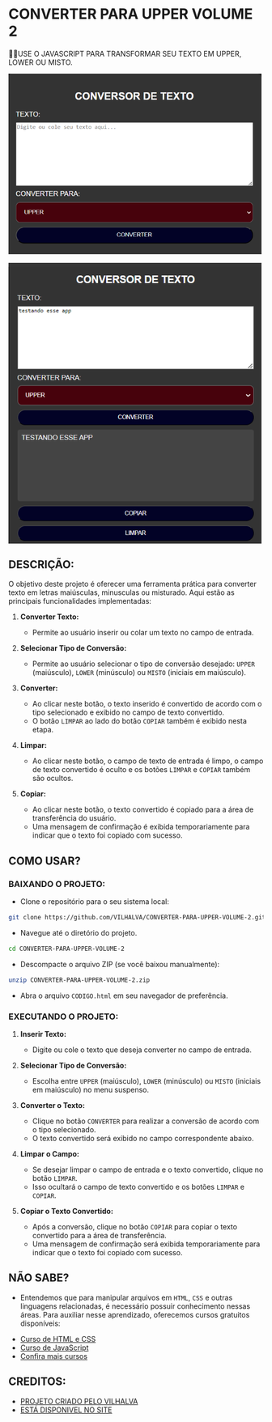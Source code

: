 # CONVERTER PARA UPPER VOLUME 2
🐱‍👤USE O JAVASCRIPT PARA TRANSFORMAR SEU TEXTO EM UPPER, LOWER OU MISTO.

<img src="./IMAGENS/FOTO_1.png" align="center" width="500"> <br><br>
<img src="./IMAGENS/FOTO_2.png" align="center" width="500"> <br>

## DESCRIÇÃO:
O objetivo deste projeto é oferecer uma ferramenta prática para converter texto em letras maiúsculas, minusculas ou misturado. Aqui estão as principais funcionalidades implementadas:

1. **Converter Texto:**
   - Permite ao usuário inserir ou colar um texto no campo de entrada.

2. **Selecionar Tipo de Conversão:**
   - Permite ao usuário selecionar o tipo de conversão desejado: `UPPER` (maiúsculo), `LOWER` (minúsculo) ou `MISTO` (iniciais em maiúsculo).

3. **Converter:**
   - Ao clicar neste botão, o texto inserido é convertido de acordo com o tipo selecionado e exibido no campo de texto convertido.
   - O botão `LIMPAR` ao lado do botão `COPIAR` também é exibido nesta etapa.

4. **Limpar:**
   - Ao clicar neste botão, o campo de texto de entrada é limpo, o campo de texto convertido é oculto e os botões `LIMPAR` e `COPIAR` também são ocultos.

5. **Copiar:**
   - Ao clicar neste botão, o texto convertido é copiado para a área de transferência do usuário.
   - Uma mensagem de confirmação é exibida temporariamente para indicar que o texto foi copiado com sucesso.

## COMO USAR?
### BAIXANDO O PROJETO:
* Clone o repositório para o seu sistema local:

```bash
git clone https://github.com/VILHALVA/CONVERTER-PARA-UPPER-VOLUME-2.git
```

* Navegue até o diretório do projeto.

```bash
cd CONVERTER-PARA-UPPER-VOLUME-2
```

* Descompacte o arquivo ZIP (se você baixou manualmente):

```bash
unzip CONVERTER-PARA-UPPER-VOLUME-2.zip
```
* Abra o arquivo `CODIGO.html` em seu navegador de preferência.

### EXECUTANDO O PROJETO:
1. **Inserir Texto:**
   - Digite ou cole o texto que deseja converter no campo de entrada.

2. **Selecionar Tipo de Conversão:**
   - Escolha entre `UPPER` (maiúsculo), `LOWER` (minúsculo) ou `MISTO` (iniciais em maiúsculo) no menu suspenso.

3. **Converter o Texto:**
   - Clique no botão `CONVERTER` para realizar a conversão de acordo com o tipo selecionado.
   - O texto convertido será exibido no campo correspondente abaixo.

4. **Limpar o Campo:**
   - Se desejar limpar o campo de entrada e o texto convertido, clique no botão `LIMPAR`.
   - Isso ocultará o campo de texto convertido e os botões `LIMPAR` e `COPIAR`.

5. **Copiar o Texto Convertido:**
   - Após a conversão, clique no botão `COPIAR` para copiar o texto convertido para a área de transferência.
   - Uma mensagem de confirmação será exibida temporariamente para indicar que o texto foi copiado com sucesso.

## NÃO SABE?
- Entendemos que para manipular arquivos em `HTML`, `CSS` e outras linguagens relacionadas, é necessário possuir conhecimento nessas áreas. Para auxiliar nesse aprendizado, oferecemos cursos gratuitos disponíveis:
* [Curso de HTML e CSS](https://github.com/VILHALVA/CURSO-DE-HTML-E-CSS)
* [Curso de JavaScript](https://github.com/VILHALVA/CURSO-DE-JAVASCRIPT)
* [Confira mais cursos](https://github.com/VILHALVA?tab=repositories&q=+topic:CURSO)

## CREDITOS:
- [PROJETO CRIADO PELO VILHALVA](https://github.com/VILHALVA)
- [ESTÁ DISPONIVEL NO SITE](https://vilhalva.github.io/STYLER/STYLER.html)
